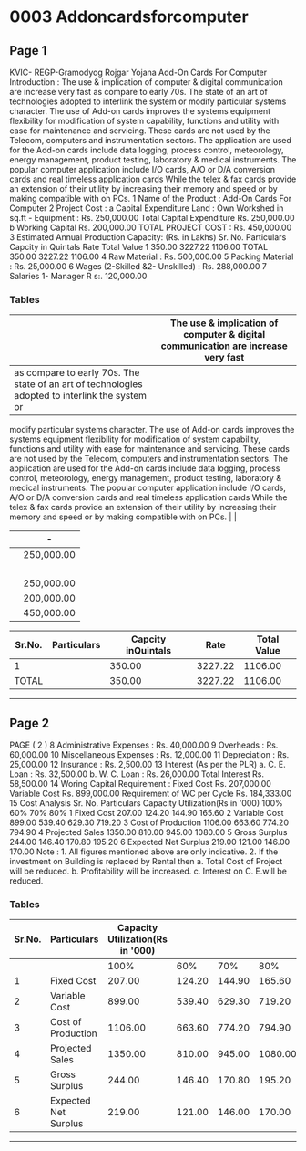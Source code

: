 # 0003 Addoncardsforcomputer

## Page 1

KVIC- REGP-Gramodyog Rojgar Yojana Add-On Cards For Computer Introduction : The use & implication of computer & digital communication are increase very fast as compare to early 70s. The state of an art of technologies adopted to interlink the system or modify particular systems character. The use of Add-on cards improves the systems equipment flexibility for modification of system capability, functions and utility with ease for maintenance and servicing. These cards are not used by the Telecom, computers and instrumentation sectors. The application are used for the Add-on cards include data logging, process control, meteorology, energy management, product testing, laboratory & medical instruments. The popular computer application include I/O cards, A/O or D/A conversion cards and real timeless application cards While the telex & fax cards provide an extension of their utility by increasing their memory and speed or by making compatible with on PCs. 1 Name of the Product : Add-On Cards For Computer 2 Project Cost : a Capital Expenditure Land : Own Workshed in sq.ft - Equipment : Rs. 250,000.00 Total Capital Expenditure Rs. 250,000.00 b Working Capital Rs. 200,000.00 TOTAL PROJECT COST : Rs. 450,000.00 3 Estimated Annual Production Capacity: (Rs. in Lakhs) Sr. No. Particulars Capcity in Quintals Rate Total Value 1 350.00 3227.22 1106.00 TOTAL 350.00 3227.22 1106.00 4 Raw Material : Rs. 500,000.00 5 Packing Material : Rs. 25,000.00 6 Wages (2-Skilled &2- Unskilled) : Rs. 288,000.00 7 Salaries 1- Manager R s:. 120,000.00

### Tables

|  | The use & implication of computer & digital communication are increase very fast |
|---|---|
| as compare to early 70s. The state of an art of technologies adopted to interlink the system or
modify particular systems character. The use of Add-on cards improves the systems equipment
flexibility for modification of system capability, functions and utility with ease for maintenance and
servicing. These cards are not used by the Telecom, computers and instrumentation sectors. The
application are used for the Add-on cards include data logging, process control, meteorology,
energy management, product testing, laboratory & medical instruments. The popular computer
application include I/O cards, A/O or D/A conversion cards and real timeless application cards
While the telex & fax cards provide an extension of their utility by increasing their memory and speed
or by making compatible with on PCs. |  |

|  | - |
|---|---|
|  | 250,000.00 |
|  |  |
|  |  |
|  |  |
|  |  |
|  | 250,000.00 |
|  | 200,000.00 |
|  | 450,000.00 |

| Sr.No. | Particulars | Capcity inQuintals | Rate | Total Value |
|---|---|---|---|---|
| 1 |  | 350.00 | 3227.22 | 1106.00 |
| TOTAL |  | 350.00 | 3227.22 | 1106.00 |

---

## Page 2

PAGE ( 2 ) 8 Administrative Expenses : Rs. 40,000.00 9 Overheads : Rs. 60,000.00 10 Miscellaneous Expenses : Rs. 12,000.00 11 Depreciation : Rs. 25,000.00 12 Insurance : Rs. 2,500.00 13 Interest (As per the PLR) a. C. E. Loan : Rs. 32,500.00 b. W. C. Loan : Rs. 26,000.00 Total Interest Rs. 58,500.00 14 Woring Capital Requirement : Fixed Cost Rs. 207,000.00 Variable Cost Rs. 899,000.00 Requirement of WC per Cycle Rs. 184,333.00 15 Cost Analysis Sr. No. Particulars Capacity Utilization(Rs in '000) 100% 60% 70% 80% 1 Fixed Cost 207.00 124.20 144.90 165.60 2 Variable Cost 899.00 539.40 629.30 719.20 3 Cost of Production 1106.00 663.60 774.20 794.90 4 Projected Sales 1350.00 810.00 945.00 1080.00 5 Gross Surplus 244.00 146.40 170.80 195.20 6 Expected Net Surplus 219.00 121.00 146.00 170.00 Note : 1. All figures mentioned above are only indicative. 2. If the investment on Building is replaced by Rental then a. Total Cost of Project will be reduced. b. Profitability will be increased. c. Interest on C. E.will be reduced.

### Tables

| Sr.No. | Particulars | Capacity Utilization(Rs in '000) |  |  |  |
|---|---|---|---|---|---|
|  |  | 100% | 60% | 70% | 80% |
| 1 | Fixed Cost | 207.00 | 124.20 | 144.90 | 165.60 |
| 2 | Variable Cost | 899.00 | 539.40 | 629.30 | 719.20 |
| 3 | Cost of Production | 1106.00 | 663.60 | 774.20 | 794.90 |
| 4 | Projected Sales | 1350.00 | 810.00 | 945.00 | 1080.00 |
| 5 | Gross Surplus | 244.00 | 146.40 | 170.80 | 195.20 |
| 6 | Expected Net Surplus | 219.00 | 121.00 | 146.00 | 170.00 |

---
